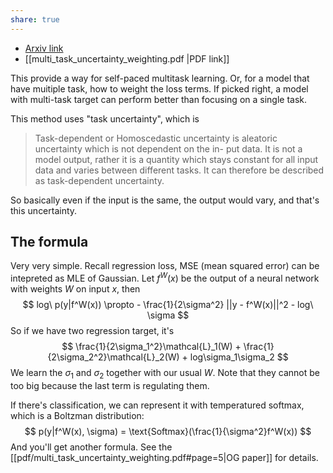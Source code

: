 ```yaml
---
share: true
---
```

- [Arxiv link](https://arxiv.org/abs/1705.07115)
- [[multi_task_uncertainty_weighting.pdf |PDF link]]

This provide a way for self-paced multitask learning. Or, for a model that have muitiple task, how to weight the loss terms. If picked right, a model with multi-task target can perform better than focusing on a single task.

This method uses "task uncertainty", which is 

> Task-dependent or Homoscedastic uncertainty is aleatoric uncertainty which is not dependent on the in- put data. It is not a model output, rather it is a quantity which stays constant for all input data and varies between different tasks. It can therefore be described as task-dependent uncertainty.

So basically even if the input is the same, the output would vary, and that's this uncertainty.

## The formula
Very very simple. Recall regression loss, MSE (mean squared error) can be intepreted as MLE of Gaussian. Let $f^W(x)$ be the output of a neural network with weights $W$ on input $x$, then
$$
log\ p(y|f^W(x)) \propto - \frac{1}{2\sigma^2} ||y - f^W(x)||^2 - log\ \sigma
$$
So if we have two regression target, it's 
$$
\frac{1}{2\sigma_1^2}\mathcal{L}_1(W) + \frac{1}{2\sigma_2^2}\mathcal{L}_2(W) + log\sigma_1\sigma_2
$$
We learn the $\sigma_1$ and $\sigma_2$ together with our usual $W$. Note that they cannot be too big because the last term is regulating them.

If there's classification, we can represent it with temperatured softmax, which is a Boltzman distribution:
$$
p(y|f^W(x), \sigma) = \text{Softmax}(\frac{1}{\sigma^2}f^W(x))
$$
And you'll get another formula. See the [[pdf/multi_task_uncertainty_weighting.pdf#page=5|OG paper]] for details.